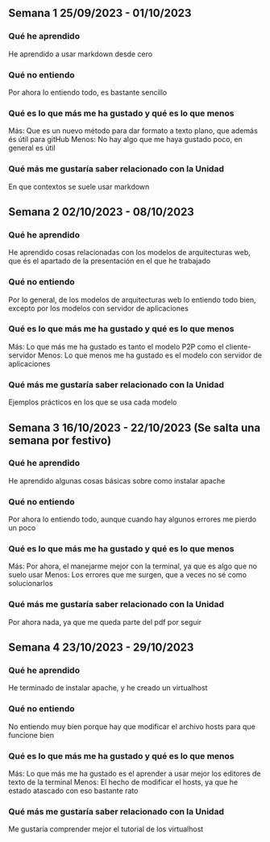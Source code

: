 ## Semana 1 25/09/2023 - 01/10/2023

### Qué he aprendido
He aprendido a usar markdown desde cero

### Qué **no entiendo**
Por ahora lo entiendo todo, es bastante sencillo

### Qué es lo que **más** me ha gustado y qué es lo que **menos**
Más: Que es un nuevo método para dar formato a texto plano, que además és útil para gitHub
Menos: No hay algo que me haya gustado poco, en general es útil

### Qué más me gustaría saber relacionado con la Unidad
En que contextos se suele usar markdown

## Semana 2 02/10/2023 - 08/10/2023

### Qué he aprendido
He aprendido cosas relacionadas con los modelos de arquitecturas web, que és el apartado de la presentación en el que he trabajado

### Qué **no entiendo**
Por lo general, de los modelos de arquitecturas web lo entiendo todo bien, excepto por los modelos con servidor de aplicaciones

### Qué es lo que **más** me ha gustado y qué es lo que **menos**
Más: Lo que más me ha gustado es tanto el modelo P2P como el cliente-servidor
Menos: Lo que menos me ha gustado es el modelo con servidor de aplicaciones

### Qué más me gustaría saber relacionado con la Unidad
Ejemplos prácticos en los que se usa cada modelo

## Semana 3 16/10/2023 - 22/10/2023 (Se salta una semana por festivo)

### Qué he aprendido
He aprendido algunas cosas básicas sobre como instalar apache

### Qué **no entiendo**
Por ahora lo entiendo todo, aunque cuando hay algunos errores me pierdo un poco

### Qué es lo que **más** me ha gustado y qué es lo que **menos**
Más: Por ahora, el manejarme mejor con la terminal, ya que es algo que no suelo usar
Menos: Los errores que me surgen, que a veces no sé como solucionarlos

### Qué más me gustaría saber relacionado con la Unidad
Por ahora nada, ya que me queda parte del pdf por seguir

## Semana 4 23/10/2023 - 29/10/2023

### Qué he aprendido
He terminado de instalar apache, y he creado un virtualhost

### Qué **no entiendo**
No entiendo muy bien porque hay que modificar el archivo hosts para que funcione bien

### Qué es lo que **más** me ha gustado y qué es lo que **menos**
Más: Lo que más me ha gustado es el aprender a usar mejor los editores de texto de la terminal
Menos: El hecho de modificar el hosts, ya que he estado atascado con eso bastante rato

### Qué más me gustaría saber relacionado con la Unidad
Me gustaría comprender mejor el tutorial de los virtualhost
